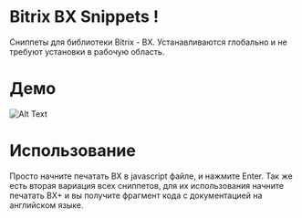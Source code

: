 # Bitrix BX Snippets !
Сниппеты для библиотеки Bitrix - BX. Устанавливаются глобально и не требуют установки в рабочую область.

# Демо
![Alt Text](https://github.com/ZiZIGY/BX-Snippets/raw/main/demo.gif)

# Использование
Просто начните печатать BX в javascript файле, и нажмите Enter.
Так же есть вторая вариация всех сниппетов, для их использования начните печатать BX+ и вы получите фрагмент кода с документацией на английском языке.